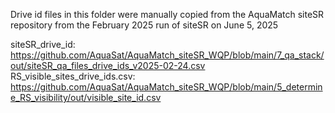Drive id files in this folder were manually copied from the AquaMatch siteSR repository
from the February 2025 run of siteSR on June 5, 2025

siteSR_drive_id: https://github.com/AquaSat/AquaMatch_siteSR_WQP/blob/main/7_qa_stack/out/siteSR_qa_files_drive_ids_v2025-02-24.csv
RS_visible_sites_drive_ids.csv: https://github.com/AquaSat/AquaMatch_siteSR_WQP/blob/main/5_determine_RS_visibility/out/visible_site_id.csv